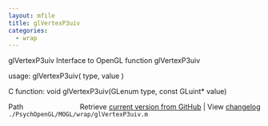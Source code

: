 ```yaml
---
layout: mfile
title: glVertexP3uiv
categories:
  - wrap
---
```


glVertexP3uiv  Interface to OpenGL function glVertexP3uiv

usage:  glVertexP3uiv\( type, value \)

C function:  void glVertexP3uiv\(GLenum type, const GLuint\* value\)


<div class="code_header" style="text-align:right;">
  <span style="float:left;">Path&nbsp;&nbsp;</span> <span class="counter">Retrieve <a href=
  "https://raw.github.com/Psychtoolbox-3/Psychtoolbox-3/beta/./PsychOpenGL/MOGL/wrap/glVertexP3uiv.m">current version from GitHub</a> | View <a href=
  "https://github.com/Psychtoolbox-3/Psychtoolbox-3/commits/beta/./PsychOpenGL/MOGL/wrap/glVertexP3uiv.m">changelog</a></span>
</div>
<div class="code">
  <code>./PsychOpenGL/MOGL/wrap/glVertexP3uiv.m</code>
</div>
